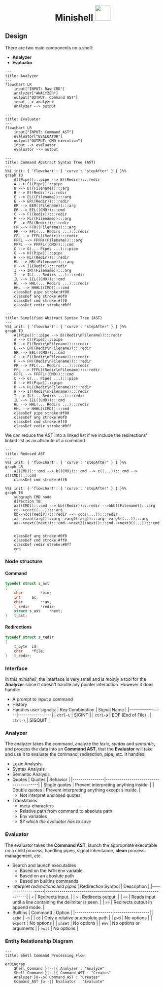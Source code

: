 <h1 align="center">
	Minishell
  <img src = "https://github.com/3lsy/minishell/assets/107457733/ab36bb69-86f6-4a46-ac1e-04b160dc9f9a" width = 50> 
</h1>

## Design
There are two main components on a shell:
- **Analyzer**
- **Evaluator**

```mermaid
---
title: Analyzer
---
flowchart LR
    input["INPUT: Raw CMD"]
    analyzer["ANALYZER"]
    output["OUTPUT: Command AST"]
    input --> analyzer
    analyzer --> output
```

```mermaid
---
title: Evaluator
---
flowchart LR
    input["INPUT: Command AST"]
    evaluator["EVALUATOR"]
    output["OUTPUT: CMD execution"]
    input --> evaluator
    evaluator --> output
```

```mermaid
---
title: Command Abstract Syntax Tree (AST)
---
%%{ init: { 'flowchart': { 'curve': 'stepAfter' } } }%%
graph TD
    A((Pipe)):::pipe --> B((Redir)):::redir
    A --> C((Pipe)):::pipe
    B --> D((Filename)):::arg
    B --> E((Redir)):::redir
    E --> EL((Filename)):::arg
    E --> ER((Redir)):::redir
    ER --> EER((Filename)):::arg
    ER --> EEL((CMD)):::cmd
    C --> F((Redir)):::redir
    F --> FL((Filename)):::arg
    F --> FR((Redir)):::redir
    FR --> FFR((Filename)):::arg
    FR --> FFL(... Redirs ...):::redir
    FFL --> FFFL((Redir)):::redir
    FFFL --> FFFR((Filename)):::arg
    FFFL --> FFFFL((CMD)):::cmd
    C --> G(... Pipes ...):::pipe
    G --> H((Pipe)):::pipe
    H --> HL((Redir)):::redir
    HL --> HR((Filename)):::arg
    H --> I((Redir)):::redir
    I --> IR((Filename)):::arg
    I --> IL(... Redirs ...):::redir
    IL --> IIL((CMD)):::cmd
    HL --> HHL(... Redirs ...):::redir
    HHL --> HHHL((CMD)):::cmd
    classDef pipe stroke:#f00
    classDef arg stroke:#0f0
    classDef cmd stroke:#ff0
    classDef redir stroke:#0ff
```

```mermaid
---
title: Simplified Abstract Syntax Tree (AST)
---
%%{ init: { 'flowchart': { 'curve': 'stepAfter' } } }%%
graph TD
    A((Pipe)):::pipe --> B((Redir\nFilename)):::redir
    A --> C((Pipe)):::pipe
    B --> E((Redir\nFilename)):::redir
    E --> ER((Redir\nFilename)):::redir
    ER --> EEL((CMD)):::cmd
    C --> F((Redir\nFilename)):::redir
    F --> FR((Redir\nFilename)):::redir
    FR --> FFL(... Redirs ...):::redir
    FFL --> FFFL((Redir\nFilename)):::redir
    FFFL --> FFFFL((CMD)):::cmd
    C --> G(... Pipes ...):::pipe
    G --> H((Pipe)):::pipe
    H --> HL((Redir\nFilename)):::redir
    H --> I((Redir\nFilename)):::redir
    I --> IL(... Redirs ...):::redir
    IL --> IIL((CMD)):::cmd
    HL --> HHL(... Redirs ...):::redir
    HHL --> HHHL((CMD)):::cmd
    classDef pipe stroke:#f00
    classDef arg stroke:#0f0
    classDef cmd stroke:#ff0
    classDef redir stroke:#0ff
```
We can reduce the AST into a linked list if we include the redirections' linked list as an attribute of a command

```mermaid
---
title: Reduced AST
---
%%{ init: { 'flowchart': { 'curve': 'stepAfter' } } }%%
graph LR
    a((CMD)):::cmd --> b((CMD)):::cmd --> c((...)):::cmd --> d((CMD)):::cmd
    classDef cmd stroke:#ff0
```

```mermaid
%%{ init: { 'flowchart': { 'curve': 'stepAfter' } } }%%
graph TB
    subgraph CMD node
    direction TB
    aa((CMD)):::cmd --> bb((Redir)):::redir -->bbb((Filename)):::arg
    cc-->cccc((...)):::arg
    bb-->cc((Redir)):::redir --> ccc((...)):::redir
    aa-->aaa((arg)):::arg-->arg2((arg)):::arg-->arg3((...)):::arg
    aa-->next((next)):::cmd-->next2((next)):::cmd-->next3((...)):::cmd

    
    classDef arg stroke:#0f0
    classDef cmd stroke:#ff0
    classDef redir stroke:#0ff
    end
```

### Node structure
#### Command
```c
typedef struct s_ast
{
	char		*bin;
	int		ac;
	char		**av;
	t_redir		*redir;
	struct s_ast	*next;
}	t_ast;
```
#### Redirections
```c
typedef struct s_redir
{
	t_byte	id;
	char	*file;
}	t_redir;
```

### Interface
In this *minishell*, the interface is very small and is mostly a tool for the **Analyzer** since it doesn't handle any pointer interaction.
However it does handle:
- A prompt to input a command
- History
- Handles user signals:
  | Key Combination | Signal Name     |
  |-----------------|-----------------|
  | `ctrl-C`        | SIGINT          |
  | `ctrl-D`        | EOF (End of File) |
  | `ctrl-\`        | SIGQUIT         |


### Analyzer
The analyzer takes the command, analyze the *lexic*, *syntax* and *semantic*, and process the data into an **Command AST**, that the **Evaluator** will take and use it to evaluate the command, redirection, pipe, etc.
It handles:
- Lexic Analysis
- Syntax Analysis
- Semantic Analysis
- Quotes
  | Quotes         | Behavior                               |
  |----------------|----------------------------------------|
  | Single quotes  | Prevent interpreting anything inside.  |
  | Double quotes  | Prevent interpreting anything except `$` inside. |
  - Not interpret unclosed quotes
- Translations
  - meta-characters
  - Relative path from command to absolute path
  - Env variables
  - $? *which the evaluator has to save*

### Evaluator
The evaluator takes the **Command AST**, launch the appropriate executable on a child process, handling pipes, signal inheritance, **clean** process management, etc.
- Search and launch executables
  - Based on the `PATH` env variable.
  - Based on an aboslute path
  - Based on builtins commands
- Interpret *redirections* and *pipes*
  | Redirection Symbol | Description                                                    |
  |--------------------|----------------------------------------------------------------|
  | `<`                | Redirects input.                                               |
  | `>`                | Redirects output.                                              |
  | `<<`               | Reads input until a line containing the delimiter is seen.     |
  | `>>`               | Redirects output in append mode.                               |
- Builtins
  | Command           | Option           |
  |-------------------|------------------|
  | `echo`            | `-n`             |
  | `cd`              | Only a relative or absolute path |
  | `pwd`             | No options        |
  | `export`          | No options        |
  | `unset`           | No options        |
  | `env`             | No options or arguments |
  | `exit`            | No options        |

### Entity Relationship Diagram

```mermaid
---
title: Shell Command Processing Flow
---
erDiagram
    Shell_Command }|--|{ Analyzer : "Analyze"
    Shell_Command }|--|{ Command_AST : "Creates"
    Analyzer }o--o{ Command_AST : "Creates"
    Command_AST }o--|| Evaluator : "Evaluate"
```

